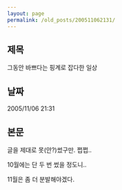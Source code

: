 ```yaml
---
layout: page
permalink: /old_posts/200511062131/
---
```


## 제목
그동안 바쁘다는 핑계로 잡다한 일상

## 날짜
2005/11/06 21:31

## 본문
글을 제대로 못(안?)썼구만. 쩝쩝..

10월에는 단 두 번 썼을 정도니..

11월은 좀 더 분발해야겠다.